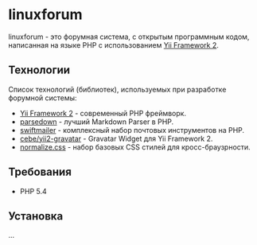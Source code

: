 linuxforum
===========================

linuxforum - это форумная система, с открытым программным кодом, написанная на языке PHP с использованием [Yii Framework 2](https://github.com/yiisoft/yii2).


Технологии
------------

Список технологий (библиотек), используемых при разработке форумной системы:
- [Yii Framework 2](https://github.com/yiisoft/yii2) - современный PHP фреймворк.
- [parsedown](https://github.com/erusev/parsedown) - лучший Markdown Parser в PHP.
- [swiftmailer](https://github.com/swiftmailer/swiftmailer) - комплексный набор почтовых инструментов на PHP.
- [cebe/yii2-gravatar](https://github.com/cebe/yii2-gravatar) - Gravatar Widget для Yii Framework 2.
- [normalize.css](https://github.com/necolas/normalize.css) - набор базовых CSS стилей для кросс-браузрности.


Требования
------------

- PHP 5.4

Установка
------------

...
